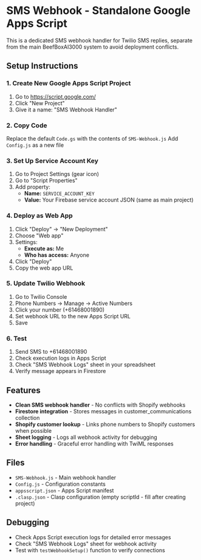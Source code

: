 # SMS Webhook - Standalone Google Apps Script

This is a dedicated SMS webhook handler for Twilio SMS replies, separate from the main BeefBoxAI3000 system to avoid deployment conflicts.

## Setup Instructions

### 1. Create New Google Apps Script Project

1. Go to https://script.google.com/
2. Click "New Project"
3. Give it a name: "SMS Webhook Handler"

### 2. Copy Code

Replace the default `Code.gs` with the contents of `SMS-Webhook.js`
Add `Config.js` as a new file

### 3. Set Up Service Account Key

1. Go to Project Settings (gear icon)
2. Go to "Script Properties"
3. Add property:
   - **Name:** `SERVICE_ACCOUNT_KEY`
   - **Value:** Your Firebase service account JSON (same as main project)

### 4. Deploy as Web App

1. Click "Deploy" → "New Deployment"
2. Choose "Web app"
3. Settings:
   - **Execute as:** Me
   - **Who has access:** Anyone
4. Click "Deploy"
5. Copy the web app URL

### 5. Update Twilio Webhook

1. Go to Twilio Console
2. Phone Numbers → Manage → Active Numbers
3. Click your number (+61468001890)
4. Set webhook URL to the new Apps Script URL
5. Save

### 6. Test

1. Send SMS to +61468001890
2. Check execution logs in Apps Script
3. Check "SMS Webhook Logs" sheet in your spreadsheet
4. Verify message appears in Firestore

## Features

- **Clean SMS webhook handler** - No conflicts with Shopify webhooks
- **Firestore integration** - Stores messages in customer_communications collection
- **Shopify customer lookup** - Links phone numbers to Shopify customers when possible
- **Sheet logging** - Logs all webhook activity for debugging
- **Error handling** - Graceful error handling with TwiML responses

## Files

- `SMS-Webhook.js` - Main webhook handler
- `Config.js` - Configuration constants
- `appsscript.json` - Apps Script manifest
- `.clasp.json` - Clasp configuration (empty scriptId - fill after creating project)

## Debugging

- Check Apps Script execution logs for detailed error messages
- Check "SMS Webhook Logs" sheet for webhook activity
- Test with `testWebhookSetup()` function to verify connections
